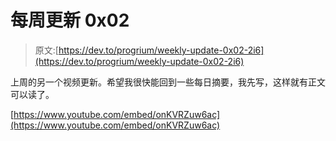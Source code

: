 # 每周更新 0x02

> 原文:[https://dev.to/progrium/weekly-update-0x02-2i6](https://dev.to/progrium/weekly-update-0x02-2i6)

上周的另一个视频更新。希望我很快能回到一些每日摘要，我先写，这样就有正文可以读了。

[https://www.youtube.com/embed/onKVRZuw6ac](https://www.youtube.com/embed/onKVRZuw6ac)